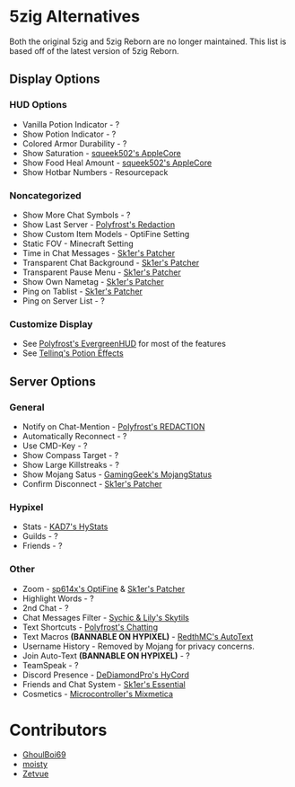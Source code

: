 # 5zig Alternatives

Both the original 5zig and 5zig Reborn are no longer maintained.
This list is based off of the latest version of 5zig Reborn.

## Display Options

### HUD Options

* Vanilla Potion Indicator - ?
* Show Potion Indicator - ?
* Colored Armor Durability - ?
* Show Saturation - [squeek502's AppleCore](https://www.curseforge.com/minecraft/mc-mods/applecore/files/2530880)
* Show Food Heal Amount - [squeek502's AppleCore](https://www.curseforge.com/minecraft/mc-mods/applecore/files/2530880)
* Show Hotbar Numbers - Resourcepack

### Noncategorized

* Show More Chat Symbols - ?
* Show Last Server - [Polyfrost's Redaction](https://modrinth.com/mod/redaction)
* Show Custom Item Models - OptiFine Setting
* Static FOV - Minecraft Setting
* Time in Chat Messages - [Sk1er's Patcher](https://sk1er.club/mods/patcher)
* Transparent Chat Background - [Sk1er's Patcher](https://sk1er.club/mods/patcher)
* Transparent Pause Menu - [Sk1er's Patcher](https://sk1er.club/mods/patcher)
* Show Own Nametag - [Sk1er's Patcher](https://sk1er.club/mods/patcher)
* Ping on Tablist - [Sk1er's Patcher](https://sk1er.club/mods/patcher)
* Ping on Server List - ?

### Customize Display

* See [Polyfrost's EvergreenHUD](https://modrinth.com/mod/evergreenhud) for most of the features
* See [Tellinq's Potion Effects](https://cdn.discordapp.com/attachments/1009757412921708604/1134270520876073031/Potion_Effects_1.8.9-forge-1.0-beta-3.jar)

## Server Options

### General

* Notify on Chat-Mention - [Polyfrost's REDACTION](https://modrinth.com/mod/redaction)
* Automatically Reconnect - ?
* Use CMD-Key - ?
* Show Compass Target - ?
* Show Large Killstreaks - ?
* Show Mojang Satus - [GamingGeek's MojangStatus](https://github.com/GamingGeek/MojangStatus/releases/latest)
* Confirm Disconnect - [Sk1er's Patcher](https://sk1er.club/mods/patcher)

### Hypixel

* Stats - [KAD7's HyStats](https://cdn.discordapp.com/attachments/1009757412921708604/1134269972877676574/HyStats-v4.0_1.8.9.jar)
* Guilds - ?
* Friends - ?

### Other

* Zoom - [sp614x's OptiFine](https://optifine.net/adloadx?f=preview_OptiFine_1.8.9_HD_U_M6_pre2.jar) & [Sk1er's Patcher](https://sk1er.club/mods/patcher)
* Highlight Words - ?
* 2nd Chat - ?
* Chat Messages Filter - [Sychic & Lily's Skytils](https://github.com/Skytils/SkytilsMod/releases/latest)
* Text Shortcuts - [Polyfrost's Chatting](https://modrinth.com/mod/chatting)
* Text Macros **(BANNABLE ON HYPIXEL)** - [RedthMC's AutoText](https://github.com/RedthMC/AutoText/releases/latest) 
* Username History - Removed by Mojang for privacy concerns.
* Join Auto-Text **(BANNABLE ON HYPIXEL)** - ?
* TeamSpeak - ?
* Discord Presence - [DeDiamondPro's HyCord](https://github.com/DeDiamondPro/HyCord/releases/latest)
* Friends and Chat System - [Sk1er's Essential](https://essential.gg/download)
* Cosmetics - [Microcontroller's Mixmetica](https://modrinth.com/mod/mixmetica)

# Contributors

* [GhoulBoi69](https://github.com/GhoulBoii)
* [moisty](https://github.com/Mqisty)
* [Zetvue](https://zetvue.github.io/)
